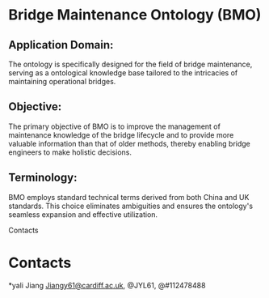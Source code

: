 # Bridge Maintenance Ontology (BMO)

## Application Domain: 
The ontology is specifically designed for the field of bridge maintenance, serving as a ontological knowledge base tailored to the intricacies of maintaining operational bridges.
## Objective:
The primary objective of BMO is to improve the management of maintenance knowledge of the bridge lifecycle and to provide more valuable information than that of older methods, thereby enabling bridge engineers to make holistic decisions. 
## Terminology:
BMO employs standard technical terms derived from both China and UK standards. This choice eliminates ambiguities and ensures the ontology's seamless expansion and effective utilization.


Contacts
# Contacts

*yali Jiang <Jiangy61@cardiff.ac.uk>, @JYL61, @#112478488

